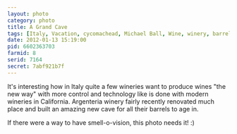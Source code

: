 ```yaml
---
layout: photo
category: photo
title: A Grand Cave
tags: [Italy, Vacation, cycomachead, Michael Ball, Wine, winery, barrels, age, aging, Argenteria, Tuscany, Super Tuscan, Canon, 7D]
date: 2012-01-13 15:19:00
pid: 6602363703
farmid: 8
serid: 7164
secret: 7abf921b7f
---
```



It's interesting how in Italy quite a few wineries want to produce wines "the new way" with more control and technology like is done with modern wineries in California. Argenteria winery fairly recently renovated much place and built an amazing new cave for all their barrels to age in.

If there were a way to have smell-o-vision, this photo needs it! :)
